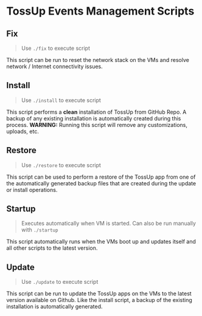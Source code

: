 # TossUp Events Management Scripts
 
## Fix
> Use `./fix` to execute script

This script can be run to reset the network stack on the VMs and resolve network / Internet connectivity issues.

## Install
> Use `./install` to execute script 

This script performs a <b>clean</b> installation of TossUp from GitHub Repo. A backup of any existing installation is automatically created during this process. <b>WARNING:</b> Running this script will remove any customizations, uploads, etc.

## Restore
> Use `./restore` to execute script

This script can be used to perform a restore of the TossUp app from one of the automatically generated backup files that are created during the update or install operations.

## Startup
> Executes automatically when VM is started. Can also be run manually with `./startup`

This script automatically runs when the VMs boot up and updates itself and all other scripts to the latest version.

## Update
> Use `./update` to execute script

This script can be run to update the TossUp apps on the VMs to the latest version available on Github. Like the install script, a backup of the existing installation is automatically generated.
